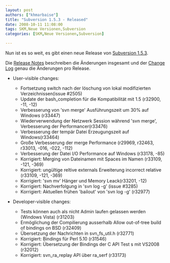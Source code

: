 ```yaml
---
layout: post
authors: ["khmarbaise"]
title: "Subversion 1.5.3 - Released"
date: 2008-10-11 11:08:00
tags: SKM,Neue Versionen,Subversion
categories: [SKM,Neue Versionen,Subversion]

---
```

Nun ist es so weit, es gibt einen neue Release von [Subversion 1.5.3](http://subversion.tigris.org/servlets/NewsItemView?newsItemID=2164 "Subversion 1.5.3").

Die [Release Notes](http://subversion.tigris.org/svn_1.5_releasenotes.html "Release Notes") beschreiben die Änderungen insgesamt und der 
[Change Log](http://svn.collab.net/repos/svn/tags/1.5.3/CHANGES "Change Log") genau die Änderungen pro Release.


+ User-visible changes:
  + Fortsetzung switch nach der löschung von lokal modifizierten Verzeichnissen(issue #2505)
  + Update der bash_completion für die Kompatibilität mit 1.5 (r32900, -11, -12)
  + Verbesserung von 'svn merge' Ausführungszeit um 30% auf Windows (r33447)
  + Wiederverwendung der Netzwerk Session während 'svn merge', Verbesserung der Performancer(r33476)
  + Verbesserung der tempär Datei Erzeugungszeit auf Windows(r33464)
  + Große Verbesserung der merge Performance (r29969, r32463, r33013, -016, -022, -112)
  + Verbesserung der Datei I/O Performance auf Windows (r33178, -85)
  + Korrigiert: Merging von Dateinamen mit Spaces im Namen  (r33109, -121, -369)
  + Korrigiert: ungültige reltive externals Erweiterung incorrect relative (r33109, -121, -369)
  + Korrigiert: 'svn mv' Hänger und Memory Leack(r33201, -12)
  + Korrigiert: Nachverfolgung in 'svn log -g' (issue #3285)
  + Korrigiert: Aktuellen frühen 'bailout' von 'svn log -g' (r32977)

+ Developer-visible changes:
  + Tests können auch als nicht Admin laufen gelassen werden (Windows Vista) (r31203)
  + Ermöglichung der Compilierung ausserhalb Allow out-of-tree build of bindings on BSD (r32409)
  + Übersetzung der Nachrichten  in svn_fs_util.h (r32771)
  + Korrigiert: Bindings für Perl 5.10 (r31546)
  + Korrigiert: Übersetzung der Bindings der C API Test s mit VS2008 (r32012)
  + Korrigiert: svn_ra_replay API über ra_serf (r33173)

